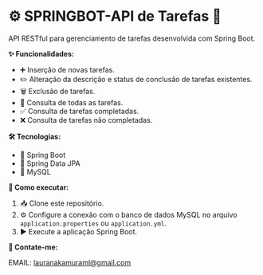 # ⚙️ SPRINGBOT-API de Tarefas 📝

API RESTful para gerenciamento de tarefas desenvolvida com Spring Boot.

**✨ Funcionalidades:**

* ➕ Inserção de novas tarefas.
* ✏️ Alteração da descrição e status de conclusão de tarefas existentes.
* 🗑️ Exclusão de tarefas.
* 📄 Consulta de todas as tarefas.
* ✅ Consulta de tarefas completadas.
* ❌ Consulta de tarefas não completadas.

**🛠️ Tecnologias:**

* 🌱 Spring Boot
* 💾 Spring Data JPA
* 🐬 MySQL

**🚀 Como executar:**

1.  📥 Clone este repositório.
2.  ⚙️ Configure a conexão com o banco de dados MySQL no arquivo `application.properties` ou `application.yml`.
3.  ▶️ Execute a aplicação Spring Boot.

**🤝 Contate-me:**

EMAIL: lauranakamuraml@gmail.com 

